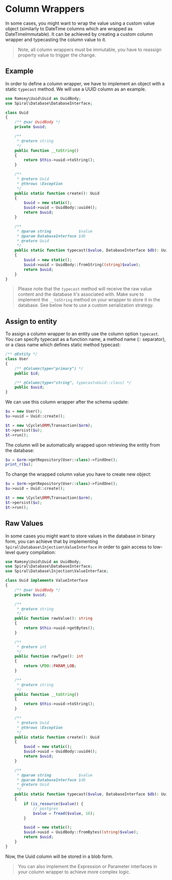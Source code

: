 # Column Wrappers
In some cases, you might want to wrap the value using a custom value object (similarly to DateTime columns which are wrapped as DateTimeImmutable).
It can be achieved by creating a custom column wrapper and typecasting the column value to it.

> Note, all column wrappers must be immutable, you have to reassign property value to trigger the change.

## Example
In order to define a column wrapper, we have to implement an object with a static `typecast` method. We will use a UUID column as an example.

```php
use Ramsey\Uuid\Uuid as UuidBody;
use Spiral\Database\DatabaseInterface;

class Uuid
{
    /** @var UuidBody */
    private $uuid;

    /**
     * @return string
     */
    public function __toString()
    {
        return $this->uuid->toString();
    }

    /**
     * @return Uuid
     * @throws \Exception
     */
    public static function create(): Uuid
    {
        $uuid = new static();
        $uuid->uuid = UuidBody::uuid4();
        return $uuid;
    }

    /**
     * @param string            $value
     * @param DatabaseInterface $db
     * @return Uuid
     */
    public static function typecast($value, DatabaseInterface $db): Uuid
    {
        $uuid = new static();
        $uuid->uuid = UuidBody::fromString((string)$value);
        return $uuid;
    }
}
```

> Please note that the `typecast` method will receive the raw value content and the database it's associated with. Make sure to implement the `__toString`
method on your wrapper to store it in the database. See below how to use a custom serialization strategy.

## Assign to entity
To assign a column wrapper to an entity use the column option `typecast`. You can specify typecast as a function name, a method name (:: separator), or
a class name which defines static method typecast:

```php
/** @Entity */
class User
{
    /** @Column(type="primary") */
    public $id;

    /** @Column(type="string", typecast=Uuid::class) */
    public $uuid;
}
```

We can use this column wrapper after the schema update:

```php
$u = new User();
$u->uuid = Uuid::create();

$t = new \Cycle\ORM\Transaction($orm);
$t->persist($u);
$t->run();
```

The column will be automatically wrapped upon retrieving the entity from the database:

```php
$u = $orm->getRepository(User::class)->findOne();
print_r($u);
```

To change the wrapped column value you have to create new object:

```php
$u = $orm->getRepository(User::class)->findOne();
$u->uuid = Uuid::create();

$t = new \Cycle\ORM\Transaction($orm);
$t->persist($u);
$t->run();
```

## Raw Values
In some cases you might want to store values in the database in binary form, you can achieve that by implementing `Spiral\Database\Injection\ValueInterface`
in order to gain access to low-level query compilation:

```php
use Ramsey\Uuid\Uuid as UuidBody;
use Spiral\Database\DatabaseInterface;
use Spiral\Database\Injection\ValueInterface;

class Uuid implements ValueInterface
{
    /** @var UuidBody */
    private $uuid;

    /**
     * @return string
     */
    public function rawValue(): string
    {
        return $this->uuid->getBytes();
    }

    /**
     * @return int
     */
    public function rawType(): int
    {
        return \PDO::PARAM_LOB;
    }

    /**
     * @return string
     */
    public function __toString()
    {
        return $this->uuid->toString();
    }

    /**
     * @return Uuid
     * @throws \Exception
     */
    public static function create(): Uuid
    {
        $uuid = new static();
        $uuid->uuid = UuidBody::uuid4();
        return $uuid;
    }

    /**
     * @param string            $value
     * @param DatabaseInterface $db
     * @return Uuid
     */
    public static function typecast($value, DatabaseInterface $db): Uuid
    {
        if (is_resource($value)) {
            // postgres
            $value = fread($value, 16);
        }

        $uuid = new static();
        $uuid->uuid = UuidBody::fromBytes((string)$value);
        return $uuid;
    }
}
```

Now, the Uuid column will be stored in a blob form.

> You can also implement the Expression or Parameter interfaces in your column wrapper to achieve more complex logic.
